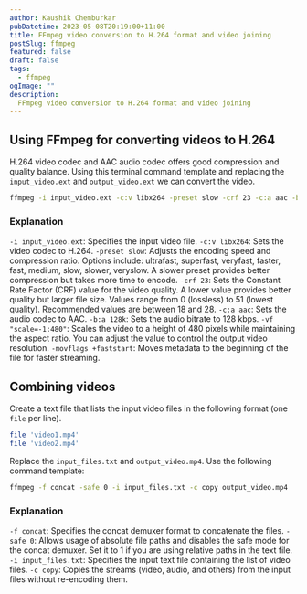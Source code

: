 ```yaml
---
author: Kaushik Chemburkar
pubDatetime: 2023-05-08T20:19:00+11:00
title: FFmpeg video conversion to H.264 format and video joining
postSlug: ffmpeg
featured: false
draft: false
tags:
  - ffmpeg
ogImage: ""
description:
  FFmpeg video conversion to H.264 format and video joining
---
```


## Using FFmpeg for converting videos to H.264

H.264 video codec and AAC audio codec offers good compression and quality balance. Using this terminal command template and replacing the `input_video.ext` and `output_video.ext` we can convert the video.

```bash
ffmpeg -i input_video.ext -c:v libx264 -preset slow -crf 23 -c:a aac -b:a 128k -vf "scale=-1:480" -movflags +faststart output_video.mp4
```

### Explanation

`-i input_video.ext`: Specifies the input video file.
`-c:v libx264`: Sets the video codec to H.264.
`-preset slow`: Adjusts the encoding speed and compression ratio. Options include: ultrafast, superfast, veryfast, faster, fast, medium, slow, slower, veryslow. A slower preset provides better compression but takes more time to encode.
`-crf 23`: Sets the Constant Rate Factor (CRF) value for the video quality. A lower value provides better quality but larger file size. Values range from 0 (lossless) to 51 (lowest quality). Recommended values are between 18 and 28.
`-c:a aac`: Sets the audio codec to AAC.
`-b:a 128k`: Sets the audio bitrate to 128 kbps.
`-vf "scale=-1:480"`: Scales the video to a height of 480 pixels while maintaining the aspect ratio. You can adjust the value to control the output video resolution.
`-movflags +faststart`: Moves metadata to the beginning of the file for faster streaming.

## Combining videos

Create a text file that lists the input video files in the following format (one `file` per line).

```bash
file 'video1.mp4'
file 'video2.mp4'
```

Replace the `input_files.txt` and `output_video.mp4`. Use the following command template:

```bash
ffmpeg -f concat -safe 0 -i input_files.txt -c copy output_video.mp4
```

### Explanation

`-f concat`: Specifies the concat demuxer format to concatenate the files.
`-safe 0`: Allows usage of absolute file paths and disables the safe mode for the concat demuxer. Set it to 1 if you are using relative paths in the text file.
`-i input_files.txt`: Specifies the input text file containing the list of video files.
`-c copy`: Copies the streams (video, audio, and others) from the input files without re-encoding them.
